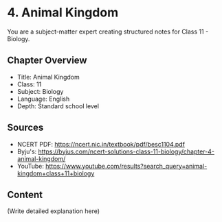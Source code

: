 # 4. Animal Kingdom

You are a subject-matter expert creating structured notes for Class 11 - Biology.

## Chapter Overview
- Title: Animal Kingdom
- Class: 11
- Subject: Biology
- Language: English
- Depth: Standard school level

## Sources
- NCERT PDF: https://ncert.nic.in/textbook/pdf/besc1104.pdf
- Byju's: https://byjus.com/ncert-solutions-class-11-biology/chapter-4-animal-kingdom/
- YouTube: https://www.youtube.com/results?search_query=animal-kingdom+class+11+biology

## Content
(Write detailed explanation here)
